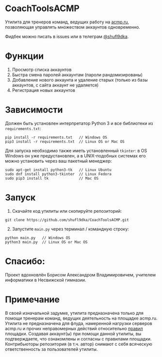 # CoachToolsACMP

Утилита для тренеров команд, ведущих работу на [acmp.ru](https://acmp.ru), позволяющая управлять множеством аккаунтов одновременно.

Фидбек можно писать в issues или в телеграм [@shufl9dka](https://t.me/shufl9dka).

# Функции
1. Просмотр списка аккаунтов
2. Быстра смена паролей аккаунтам (пароли рандомизированы)
3. Добавление нового аккаунта и удаление старых (только из базы аккаунтов, с сайта аккаунт не удаляется)
4. Регистрация новых аккаунтов

# Зависимости

Должен быть установлен интерпретатор Python 3 и все библиотеки из `requirements.txt`:
```shell
pip install -r requirements.txt   // Windows OS
pip3 install -r requirements.txt  // Linux OS or Mac OS
```
Для запуска необходимо также иметь установленный `tkinter`: в OS Windows он уже предустановлен, а в UNIX-подобных системах его можно установить через ваш пакетный менеджер:
```shell
sudo apt-get install python3-tk   // Linux Ubuntu
sudo dnf install python3-tkinter  // Linux Fedora
sudo pip3 install tk              // Mac OS
```

# Запуск

1. Скачайте код утилиты или скопируйте репозиторий:
```shell
git clone https://github.com/shufl9dka/CoachToolsACMP.git
```
2. Запустите `main.py` через терминал / командную строку:
```shell
python main.py   // Windows OS
python3 main.py  // Linux OS or Mac OS
```

# Спасибо:

Проект вдохновлён Борисом Александром Владимировичем, учителем информатики в Несвижской гимназии.

# Примечание

В своей изначальной задумке, утилита предназначена только для помощи тренерам команд, ведущих деятельность на площадке acmp.ru. Утилита не предназначена для флуда, намеренной нагрузки серверов acmp.ru и прочих неправомерных действий относительно [правил](https://acmp.ru/article.asp?id_text=40207) площадки. Создавая аккаунт(ы) при помощи данной утилиты, вы подтверждаете, что ознакомлены и согласны с правилами площадки. Контрибьюторы репозитория (в т.ч. автор) снимают с себя всяческую ответственность за пользователей утилиты.